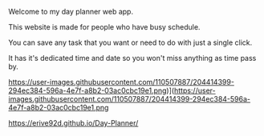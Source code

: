 
Welcome to my day planner web app.

This website is made for people who have busy schedule.

You can save any task that you want or need to do with just a single click.

It has it's dedicated time and date so you won't miss anything as time pass by.


 
https://user-images.githubusercontent.com/110507887/204414399-294ec384-596a-4e7f-a8b2-03ac0cbc19e1.png)](https://user-images.githubusercontent.com/110507887/204414399-294ec384-596a-4e7f-a8b2-03ac0cbc19e1.png

https://erive92d.github.io/Day-Planner/

